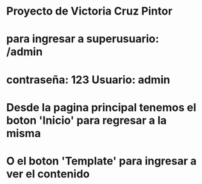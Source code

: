 # Proyecto de Victoria Cruz Pintor

# para ingresar a superusuario: /admin

# contraseña: 123 Usuario: admin

# Desde  la pagina principal tenemos el boton 'Inicio' para regresar a la misma

# O el boton 'Template' para ingresar a ver el contenido

